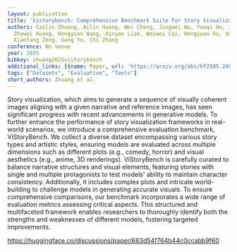 ```yaml
---
layout: publication
title: 'Vistorybench: Comprehensive Benchmark Suite For Story Visualization'
authors: Cailin Zhuang, Ailin Huang, Wei Cheng, Jingwei Wu, Yaoqi Hu, Jiaqi Liao,
  Zhewei Huang, Hongyuan Wang, Xinyao Liao, Weiwei Cai, Hengyuan Xu, Xuanyang Zhang,
  Xianfang Zeng, Gang Yu, Chi Zhang
conference: No Venue
year: 2025
bibkey: zhuang2025vistorybench
additional_links: [{name: Paper, url: 'https://arxiv.org/abs/hf2505.24862'}]
tags: ["Datasets", "Evaluation", "Tools"]
short_authors: Zhuang et al.
---
```

Story visualization, which aims to generate a sequence of visually coherent images aligning with a given narrative and reference images, has seen significant progress with recent advancements in generative models. To further enhance the performance of story visualization frameworks in real-world scenarios, we introduce a comprehensive evaluation benchmark, ViStoryBench. We collect a diverse dataset encompassing various story types and artistic styles, ensuring models are evaluated across multiple dimensions such as different plots (e.g., comedy, horror) and visual aesthetics (e.g., anime, 3D renderings). ViStoryBench is carefully curated to balance narrative structures and visual elements, featuring stories with single and multiple protagonists to test models' ability to maintain character consistency. Additionally, it includes complex plots and intricate world-building to challenge models in generating accurate visuals. To ensure comprehensive comparisons, our benchmark incorporates a wide range of evaluation metrics assessing critical aspects. This structured and multifaceted framework enables researchers to thoroughly identify both the strengths and weaknesses of different models, fostering targeted improvements.

https://huggingface.co/discussions/paper/683d54f764b44c0ccabb9f60